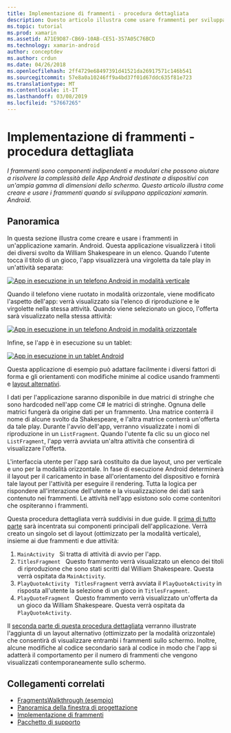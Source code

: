 ```yaml
---
title: Implementazione di frammenti - procedura dettagliata
description: Questo articolo illustra come usare frammenti per sviluppare applicazioni xamarin. Android.
ms.topic: tutorial
ms.prod: xamarin
ms.assetid: A71E9D87-CB69-10AB-CE51-357A05C76BCD
ms.technology: xamarin-android
author: conceptdev
ms.author: crdun
ms.date: 04/26/2018
ms.openlocfilehash: 2ff4729e68497391d41521da26917571c146b541
ms.sourcegitcommit: 57e8a0a10246ff9a4bd37f01d67ddc635f81e723
ms.translationtype: MT
ms.contentlocale: it-IT
ms.lasthandoff: 03/08/2019
ms.locfileid: "57667265"
---
```

# <a name="implementing-fragments---walkthrough"></a>Implementazione di frammenti - procedura dettagliata

_I frammenti sono componenti indipendenti e modulari che possono aiutare a risolvere la complessità delle App Android destinate a dispositivi con un'ampia gamma di dimensioni dello schermo. Questo articolo illustra come creare e usare i frammenti quando si sviluppano applicazioni xamarin. Android._

## <a name="overview"></a>Panoramica

In questa sezione illustra come creare e usare i frammenti in un'applicazione xamarin. Android. Questa applicazione visualizzerà i titoli dei diversi svolto da William Shakespeare in un elenco. Quando l'utente tocca il titolo di un gioco, l'app visualizzerà una virgoletta da tale play in un'attività separata:

[![App in esecuzione in un telefono Android in modalità verticale](./images/intro-screenshot-phone-sml.png)](./images/intro-screenshot-phone.png#lightbox)

Quando il telefono viene ruotato in modalità orizzontale, viene modificato l'aspetto dell'app: verrà visualizzato sia l'elenco di riproduzione e le virgolette nella stessa attività. Quando viene selezionato un gioco, l'offerta sarà visualizzato nella stessa attività:

[![App in esecuzione in un telefono Android in modalità orizzontale](./images/intro-screenshot-phone-land-sml.png)](./images/intro-screenshot-phone-land.png#lightbox)

Infine, se l'app è in esecuzione su un tablet:

[![App in esecuzione in un tablet Android](./images/intro-screenshot-tablet-sml.png)](./images/intro-screenshot-tablet.png#lightbox)

Questa applicazione di esempio può adattare facilmente i diversi fattori di forma e gli orientamenti con modifiche minime al codice usando frammenti e [layout alternativi](/xamarin/android/app-fundamentals/resources-in-android/alternate-resources).

I dati per l'applicazione saranno disponibile in due matrici di stringhe che sono hardcoded nell'app come C# le matrici di stringhe. Ognuna delle matrici fungerà da origine dati per un frammento.  Una matrice conterrà il nome di alcune svolto da Shakespeare, e l'altra matrice conterrà un'offerta da tale play. Durante l'avvio dell'app, verranno visualizzate i nomi di riproduzione in un `ListFragment`. Quando l'utente fa clic su un gioco nel `ListFragment`, l'app verrà avviata un'altra attività che consentirà di visualizzare l'offerta.

L'interfaccia utente per l'app sarà costituito da due layout, uno per verticale e uno per la modalità orizzontale. In fase di esecuzione Android determinerà il layout per il caricamento in base all'orientamento del dispositivo e fornirà tale layout per l'attività per eseguire il rendering. Tutta la logica per rispondere all'interazione dell'utente e la visualizzazione dei dati sarà contenuto nei frammenti. Le attività nell'app esistono solo come contenitori che ospiteranno i frammenti.

Questa procedura dettagliata verrà suddivisi in due guide. Il [prima di tutto parte](./walkthrough.md) sarà incentrata sui componenti principali dell'applicazione. Verrà creato un singolo set di layout (ottimizzato per la modalità verticale), insieme ai due frammenti e due attività:

1. `MainActivity` &nbsp; Si tratta di attività di avvio per l'app.
1. `TitlesFragment` &nbsp; Questo frammento verrà visualizzato un elenco dei titoli di riproduzione che sono stati scritti dal William Shakespeare. Questa verrà ospitata da `MainActivity`.
1. `PlayQuoteActivity` &nbsp; `TitlesFragment` verrà avviata il `PlayQuoteActivity` in risposta all'utente la selezione di un gioco in `TitlesFragment`.
1. `PlayQuoteFragment` &nbsp; Questo frammento verrà visualizzato un'offerta da un gioco da William Shakespeare. Questa verrà ospitata da `PlayQuoteActivity`.

Il [seconda parte di questa procedura dettagliata](./walkthrough-landscape.md) verranno illustrate l'aggiunta di un layout alternativo (ottimizzato per la modalità orizzontale) che consentirà di visualizzare entrambi i frammenti sullo schermo. Inoltre, alcune modifiche al codice secondario sarà al codice in modo che l'app si adatterà il comportamento per il numero di frammenti che vengono visualizzati contemporaneamente sullo schermo.

## <a name="related-links"></a>Collegamenti correlati

- [FragmentsWalkthrough (esempio)](https://developer.xamarin.com/samples/monodroid/FragmentsWalkthrough/)
- [Panoramica della finestra di progettazione](~/android/user-interface/android-designer/index.md)
- [Implementazione di frammenti](https://developer.android.com/guide/topics/fundamentals/fragments.html)
- [Pacchetto di supporto](https://developer.android.com/sdk/compatibility-library.html)
